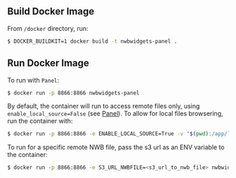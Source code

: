 ## Build Docker Image

From `/docker` directory, run:
```bash
$ DOCKER_BUILDKIT=1 docker build -t nwbwidgets-panel .
```

## Run Docker Image

To run with `Panel`:
```bash
$ docker run -p 8866:8866 nwbwidgets-panel
```

By default, the container will run to access remote files only, using `enable_local_source=False` (see [Panel](https://nwb-widgets.readthedocs.io/en/latest/contents/running_on_jupyter.html#using-panel)). To allow for local files browsering, run the container with:
```bash
$ docker run -p 8866:8866 -e ENABLE_LOCAL_SOURCE=True -v "$(pwd):/app/local_files:ro" nwbwidgets-panel
```

To run for a specific remote NWB file, pass the s3 url as an ENV variable to the container:
```bash
$ docker run -p 8866:8866 -e S3_URL_NWBFILE=<s3_url_to_nwb_file> nwbwidgets-panel
```
